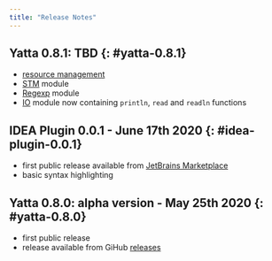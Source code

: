 ```yaml
---
title: "Release Notes"
---
```


## Yatta 0.8.1: TBD  {: #yatta-0.8.1}
* [resource management](/features/resource-management)
* [STM](/stdlib/stm) module
* [Regexp](/stdlib/regexp) module
* [IO](/stdlib/io) module now containing `println`, `read` and `readln` functions

## IDEA Plugin 0.0.1 - June 17th 2020  {: #idea-plugin-0.0.1}
* first public release available from [JetBrains Marketplace](https://plugins.jetbrains.com/plugin/14536-yatta-language)
* basic syntax highlighting

## Yatta 0.8.0: alpha version - May 25th 2020  {: #yatta-0.8.0}
* first public release
* release available from GiHub [releases](https://github.com/yatta-lang/yatta/releases/tag/0.8.0)
